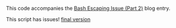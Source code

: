 This code accompanies the
[Bash Escaping Issue (Part 2)](https://www.extrema.is/blog/2021/04/13/bash-escaping-issue-part-2)
blog entry.

This script has issues!
[final version](../2021-04-19-abort-transformation)
